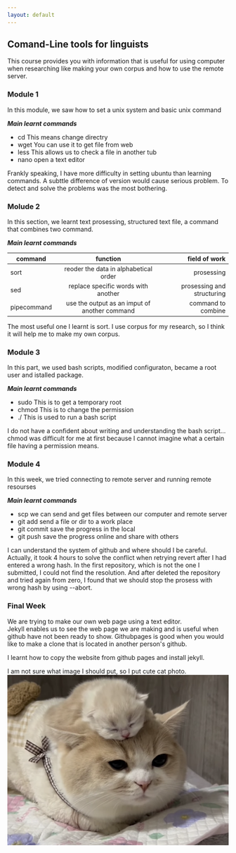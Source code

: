 ```yaml
---
layout: default
---
```

## Comand-Line tools for linguists  
    
 This course provides you with information that is useful for using computer when researching like making your own corpus and how to use the remote server.  

### Module 1

 In this module, we saw how to set a unix system and basic unix command

 **_Main learnt commands_**  
   * cd  This means change directry
   * wget  You can use it to get file from web
   * less  This allows us to check a file in another tub
   * nano  open a text editor

 Frankly speaking, I have more difficulty in setting ubuntu than learning commands. A subttle difference of version would cause serious problem. To detect and solve the problems was the most bothering. 


### Molude 2

 In this section, we learnt text prosessing, structured text file, a command that combines two command.

 **_Main learnt commands_**  
  
| command        | function     | field of work  |
| ------------- |:-------------:| -----:|
| sort      | reoder the data in alphabetical order | prosessing |
| sed      | replace specific words with another      |  prosessing and structuring  |
| pipecommand  | use the output as an imput of another command | command to combine |

 The most useful one I learnt is sort. I use corpus for my research, so I think it will help me to make my own corpus. 


### Module 3

 In this part, we used bash scripts, modified configuraton, became a root user and istalled package.

 **_Main learnt commands_**  
   * sudo  This is to get a temporary root 
   * chmod  This is to change the permission
   * ./  This is used to run a bash script

 I do not have a confident about writing and understanding the bash script... chmod was difficult for me at first because I cannot imagine what a certain file having a permission means. 


### Module 4

 In this week, we tried connecting to remote server and running remote resourses

**_Main learnt commands_**
   * scp  we can send and get  files between our computer and remote server
   * git add  send a file or dir to a work place
   * git commit   save the progress in the local 
   * git push  save the progress online and share with others 

 I can understand the system of github and where should I be careful. Actually, it took 4 hours to solve the conflict when retrying revert after I had entered a wrong hash. In the first repository, which is not the one I submitted, I could not find the resolution. And after deleted the repository and tried again from zero, I found that we should stop the prosess with wrong hash by using --abort.


### Final Week


 We are trying to make our own web page using a text editor.  
 Jekyll enables us to see the web page we are making and is useful when github have not been ready to show.
 Githubpages is good when you would like to make a clone that is located in another person's github.

 I learnt how to copy the website from github pages and install jekyll.

I am not sure what image I should put, so I put cute cat photo.  
![cat is called neko in japan](assets\images\neko.png)



